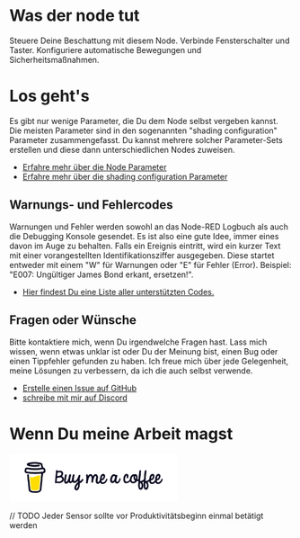 # Was der node tut
Steuere Deine Beschattung mit diesem Node. Verbinde Fensterschalter und Taster. Konfiguriere automatische Bewegungen und Sicherheitsmaßnahmen.

# Los geht's
Es gibt nur wenige Parameter, die Du dem Node selbst vergeben kannst. Die meisten Parameter sind in den sogenannten "shading configuration" Parameter zusammengefasst. Du kannst mehrere solcher Parameter-Sets erstellen und diese dann unterschiedlichen Nodes zuweisen.
- [Erfahre mehr über die Node Parameter](node.md)
- [Erfahre mehr über die shading configuration Parameter](configuration.md)

## Warnungs- und Fehlercodes
Warnungen und Fehler werden sowohl an das Node-RED Logbuch als auch die Debugging Konsole gesendet. Es ist also eine gute Idee, immer eines davon im Auge zu behalten. Falls ein Ereignis eintritt, wird ein kurzer Text mit einer vorangestellten Identifikationsziffer ausgegeben. Diese startet entweder mit einem "W" für Warnungen oder "E" für Fehler (Error). Beispiel: "E007: Ungültiger James Bond erkant, ersetzen!".
- [Hier findest Du eine Liste aller unterstützten Codes.](warnings_errors.md)

## Fragen oder Wünsche
Bitte kontaktiere mich, wenn Du irgendwelche Fragen hast. Lass mich wissen, wenn etwas unklar ist oder Du der Meinung bist, einen Bug oder einen Tippfehler gefunden zu haben. Ich freue mich über jede Gelegenheit, meine Lösungen zu verbessern, da ich die auch selbst verwende.
- [Erstelle einen Issue auf GitHub](https://rebrand.ly/wasfiit)
- [schreibe mit mir auf Discord](https://rebrand.ly/cb4glqq)

# Wenn Du meine Arbeit magst
<a href="https://rebrand.ly/zm4k1c6" target="_blank"><img src="../../files/bmc-white-button.png" alt="Spendiere mir einen Kaffee" width="300"/></a>

// TODO
Jeder Sensor sollte vor Produktivitätsbeginn einmal betätigt werden